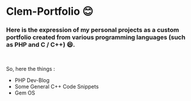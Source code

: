 # Clem-Portfolio :blush: 

### Here is the expression of my personal projects as a custom portfolio created from various programming languages (such as PHP and C / C++) :smile:.

<br />

So, here the things : 

- PHP Dev-Blog
- Some General C++ Code Snippets
- Gem OS
